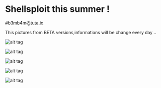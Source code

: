 # Shellsploit this summer !

#b3mb4m@tuta.io


This pictures from BETA versions,informations will be change every day ..

![alt tag](http://i.hizliresim.com/V6DX3V.png)


![alt tag](http://i.hizliresim.com/48Wjaq.png)


![alt tag](http://i.hizliresim.com/J68ZZW.png)

![alt tag](http://i.hizliresim.com/p9J0qm.png)

![alt tag](http://i.hizliresim.com/yRZEAj.png)
